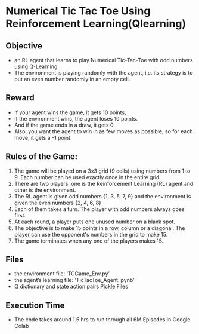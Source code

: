 # Numerical Tic Tac Toe Using Reinforcement Learning(Qlearning)

## Objective
- an RL agent that learns to play Numerical Tic-Tac-Toe with odd numbers using Q-Learning.
- The environment is playing randomly with the agent, i.e. its strategy is to put an even number randomly in an empty cell. 

## Reward
- If your agent wins the game, it gets 10 points, 
- if the environment wins, the agent loses 10 points. 
- And if the game ends in a draw, it gets 0. 
- Also, you want the agent to win in as few moves as possible, so for each move, it gets a -1 point.

## Rules of the Game:
1. The game will be played on a 3x3 grid (9 cells) using numbers from 1 to 9. Each number can be used exactly once in the entire grid.
2. There are two players: one is the Reinforcement Learning (RL) agent and other is the environment.
3. The RL agent is given odd numbers {1, 3, 5, 7, 9} and the environment is given the even numbers {2, 4, 6, 8}
4. Each of them takes a turn. The player with odd numbers always goes first.
5. At each round, a player puts one unused number on a blank spot.
6. The objective is to make 15 points in a row, column or a diagonal. The player can use the opponent's numbers in the grid to make 15.
7. The game terminates when any one of the players makes 15.

## Files
- the environment file: ‘TCGame_Env.py’
- the agent’s learning file: ‘TicTacToe_Agent.ipynb’
- Q dictionary and state action pairs Pickle Files 

## Execution Time
- The code takes around 1.5 hrs to run through all 6M Episodes in Google Colab
